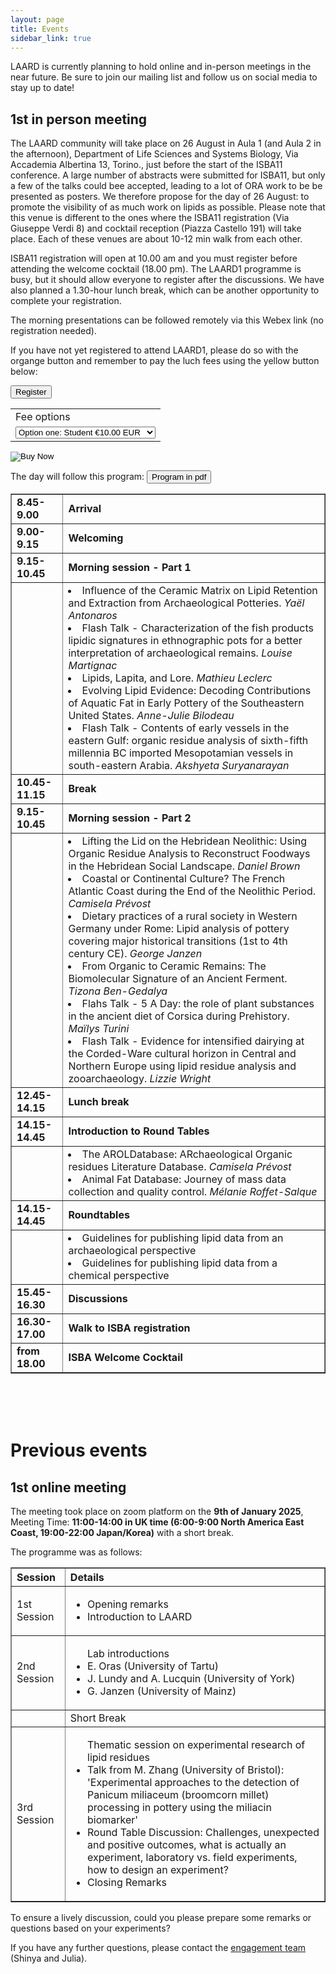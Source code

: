 ```yaml
---
layout: page
title: Events
sidebar_link: true
---
```


LAARD is currently planning to hold online and in-person meetings in the near future. Be sure to join our mailing list and follow us on social media to stay up to date!


<h2>1st in person meeting</h2>
<p>The LAARD community will take place on 26 August in Aula 1 (and Aula 2 in the afternoon), Department of Life Sciences and Systems Biology, Via Accademia Albertina 13, Torino., just before the start of the ISBA11 conference. A large number of abstracts were submitted for ISBA11, but only a few of the talks could bee accepted, leading to a lot of ORA work to be be presented as posters. We therefore propose for the day of 26 August: to promote the visibility of as much work on lipids as possible. Please note that this venue is different to the ones where the ISBA11 registration (Via Giuseppe Verdi 8) and cocktail reception (Piazza Castello 191) will take place. Each of these venues are about 10-12 min walk from each other.</p>
<p>ISBA11 registration will open at 10.00 am and you must register before attending the welcome cocktail (18.00 pm). The LAARD1 programme is busy, but it should allow everyone to register after the discussions. We have also planned a 1.30-hour lunch break, which can be another opportunity to complete your registration.</p>
<p>The morning presentations can be followed remotely via this Webex link (no registration needed).</p>
<p>If you have not yet registered to attend LAARD1, please do so with the organge button and remember to pay the luch fees using the yellow button below:</p>
<p></p>
<html><button
  class="button-join"
  role="button"
  onclick="window.open('https://docs.google.com/forms/d/e/1FAIpQLScWNJ3gWxmW4QuWTxrOVzPeh3l4BhiKcZmAEnQheb4MDFBF9g/viewform?usp=dialog')"
  type="button"
>
  Register
</button></html>
<p></p>
<form action="https://www.paypal.com/cgi-bin/webscr" method="post" target="_top">
  <input type="hidden" name="cmd" value="_s-xclick" />
  <input type="hidden" name="hosted_button_id" value="RDF8XWU8HMSXL" />
  <table>
    <tr>
      <td>
        <input type="hidden" name="on0" value="Fee options"/>
        Fee options
      </td>
    </tr>
    <tr>
      <td>
        <select name="os0">
          <option value="Option one: Student">
            Option one: Student €10.00 EUR
          </option>
          <option value="Option two: Standard">
            Option two: Standard €15.00 EUR
          </option>
        </select>
      </td>
    </tr>
  </table>
  <input type="hidden" name="currency_code" value="EUR" />
  <input type="image" src="https://www.paypalobjects.com/en_US/i/btn/btn_buynowCC_LG.gif" border="0" name="submit" title="PayPal - The safer, easier way to pay online!" alt="Buy Now" />
</form>
<p></p>
The day will follow this program:
<html><button
  class="button-join"
  role="button"
  onclick="window.open('/assets/media/LAARD1_Full_Programme.pdf','_blank')"
  type="button"
>
  Program in pdf
</button></html>
<table border="1" style="border-collapse: collapse; width: 100%;">
  <tbody>
    <tr>
      <td><strong>8.45-9.00</strong></td>
      <td><strong>Arrival</strong></td>
    </tr>
    <tr>
      <td><strong>9.00-9.15</strong></td>
      <td><strong>Welcoming</strong></td>
    </tr>
    <tr>
      <td><strong>9.15-10.45</strong></td>
      <td><strong>Morning session - Part 1</strong></td>
    </tr>
    <tr>
      <td><strong></strong></td>
      <td>
<li>Influence of the Ceramic Matrix on Lipid Retention and Extraction from Archaeological Potteries. <i>Yaël Antonaros </i> </li>
<li>Flash Talk - Characterization of the fish products lipidic signatures in ethnographic pots for a better interpretation of archaeological remains. <i>Louise Martignac</i> </li>
<li>Lipids, Lapita, and Lore. <i>Mathieu Leclerc</i> </li>
<li>Evolving Lipid Evidence: Decoding Contributions of Aquatic Fat in Early Pottery of the Southeastern United States. <i>Anne-Julie Bilodeau</i> </li>
<li>Flash Talk - Contents of early vessels in the eastern Gulf: organic residue analysis of sixth-fifth millennia BC imported Mesopotamian vessels in south-eastern Arabia. <i>Akshyeta Suryanarayan</i> </li>
        </td>
      </tr>
      <tr>
      <td><strong>10.45-11.15</strong></td>
      <td><strong>Break</strong></td>
    </tr>
    <tr>
      <td><strong>9.15-10.45</strong></td>
      <td><strong>Morning session - Part 2</strong></td>
    </tr>
   <tr>
      <td><strong></strong></td>
      <td>
      <li>  Lifting the Lid on the Hebridean Neolithic: Using Organic Residue Analysis to Reconstruct Foodways in the Hebridean Social Landscape. <i>Daniel Brown</i> </li>
       <li> Coastal or Continental Culture? The French Atlantic Coast during the End of the Neolithic Period. <i>Camisela Prévost</i> </li>
       <li> Dietary practices of a rural society in Western Germany under Rome: Lipid analysis of pottery covering major historical transitions (1st to 4th century CE). <i>George Janzen</i> </li>
      <li>  From Organic to Ceramic Remains: The Biomolecular Signature of an Ancient Ferment. <i>Tizona Ben-Gedalya </i></li>
      <li>  Flahs Talk - 5 A Day: the role of plant substances in the ancient diet of Corsica during Prehistory. <i>Maïlys Turini</i> </li>
      <li>  Flash Talk - Evidence for intensified dairying at the Corded-Ware cultural horizon in Central and Northern Europe using lipid residue analysis and zooarchaeology. <i>Lizzie Wright</i> </li>
      </td>
     </tr>
     <tr>
      <td><strong>12.45-14.15</strong></td>
      <td><strong>Lunch break</strong></td>
    </tr>
    <tr>
      <td><strong>14.15-14.45</strong></td>
      <td><strong>Introduction to Round Tables</strong></td>
    </tr>
     <tr>
      <td><strong></strong></td>
      <td>
<li> The AROLDatabase: ARchaeological Organic residues Literature Database. <i>Camisela Prévost </i></li>
<li> Animal Fat Database: Journey of mass data collection and quality control. <i>Mélanie Roffet-Salque </i></li>       
      </td>
    </tr>
      <tr>
      <td><strong>14.15-14.45</strong></td>
      <td><strong>Roundtables</strong></td>
    </tr>
     <tr>
      <td><strong></strong></td>
      <td>
        <li> Guidelines for publishing lipid data from an archaeological perspective</li> 
     <li> Guidelines for publishing lipid data from a chemical perspective</li> 
      </td>
    </tr>
      <tr>
      <td><strong>15.45-16.30</strong></td>
      <td><strong>Discussions</strong></td>
    </tr>
          <tr>
      <td><strong>16.30-17.00</strong></td>
      <td><strong>Walk to ISBA registration</strong></td>
    </tr>
          <tr>
      <td><strong>from 18.00</strong></td>
      <td><strong>ISBA Welcome Cocktail</strong></td>
    </tr>
  </tbody>
</table>


<br/>
<br/>
<br/>

<h1>Previous events</h1>

<h2>1st online meeting</h2>
The meeting took place on zoom platform on the <b>9th of January 2025</b>, Meeting Time: <b>11:00-14:00 in UK time (6:00-9:00 North America East Coast, 19:00-22:00 Japan/Korea)</b> with a short break.

The programme was as follows:
<table border="1" style="border-collapse: collapse; width: 100%;">
  <thead>
    <tr>
      <th style="text-align: left;">Session</th>
      <th style="text-align: left;">Details</th>
    </tr>
  </thead>
  <tbody>
    <tr>
      <td>1st Session</td>
      <td>
        <ul>
          <li>Opening remarks</li>
          <li>Introduction to LAARD</li>
        </ul>
      </td>
    </tr>
    <tr>
      <td>2nd Session</td>
      <td>
        <ul> Lab introductions
          <li>E. Oras (University of Tartu)</li>
          <li>J. Lundy and A. Lucquin (University of York)</li>
          <li>G. Janzen (University of Mainz)</li>
        </ul>
      </td>
    </tr>
    <tr>
      <td></td>
      <td>Short Break</td>
    </tr>
    <tr>
      <td>3rd Session</td>
      <td>
        <ul>Thematic session on experimental research of lipid residues
          <li>Talk from M. Zhang (University of Bristol): 'Experimental approaches to the detection of Panicum miliaceum (broomcorn millet) processing in pottery using the miliacin biomarker'</li>
          <li>Round Table Discussion: Challenges, unexpected and positive outcomes, what is actually an experiment, laboratory vs. field experiments, how to design an experiment?</li>
          <li>Closing Remarks</li>
        </ul>
      </td>
    </tr>
  </tbody>
</table>

To ensure a lively discussion, could you please prepare some remarks or questions based on your experiments?

If you have any further questions, please contact the <a href="https://laardcommunity.github.io/Steering-Committee/#engagement">engagement team</a> (Shinya and Julia).


